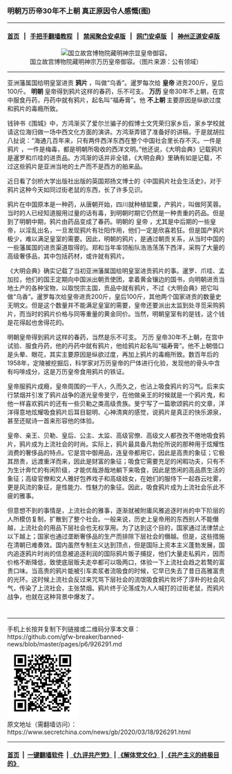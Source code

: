 ### 明朝万历帝30年不上朝 真正原因令人感慨(图)
------------------------

#### [首页](https://github.com/gfw-breaker/banned-news/blob/master/README.md) &nbsp;&nbsp;|&nbsp;&nbsp; [手把手翻墙教程](https://github.com/gfw-breaker/guides/wiki) &nbsp;&nbsp;|&nbsp;&nbsp; [禁闻聚合安卓版](https://github.com/gfw-breaker/bn-android) &nbsp;&nbsp;|&nbsp;&nbsp; [网门安卓版](https://github.com/oGate2/oGate) &nbsp;&nbsp;|&nbsp;&nbsp; [神州正道安卓版](https://github.com/SzzdOgate/update) 



<div class="article_right" style="fone-color:#000">
 <p style="text-align:center">
  <img alt="国立故宫博物院藏明神宗显皇帝御容。" src="//img3.secretchina.com/pic/2020/3-15/p2648392a281065258-ss.jpg"/>
  <br>
   国立故宫博物院藏明神宗万历皇帝御容。（图片来源：公有领域）
   <span id="hideid" name="hideid" style="color:red;display:none;">
    <span href="https://www.secretchina.com">
    </span>
   </span>
  </br>
 </p>
 <div id="txt-mid1-t21-2017">
  

---


  </div>
 </div>
 <p>
  亚洲藩属国给明皇室进贡
  <strong>
   鸦片
  </strong>
  ，叫做“乌香”。暹罗每次给
  <strong>
   皇帝
  </strong>
  进贡200斤，皇后100斤。
  <strong>
   <span href="https://www.secretchina.com/news/gb/tag/明朝" target="_blank">
    明朝
   </span>
  </strong>
  皇帝得到鸦片这样的春药，乐不可支。
  <strong>
   万历
  </strong>
  皇帝30年不上朝，在宫中服食丹药，丹药中就有鸦片，起名叫“福寿膏”。他
  <strong>
   不上朝
  </strong>
  主要原因是纵欲过度和鸦片的毒瘾所致。
  <span id="hideid" name="hideid" style="color:red;display:none;">
   <span href="https://www.secretchina.com">
   </span>
  </span>
 </p>
 <p>
  钱钟书《围城》中，方鸿渐买了爱尔兰骗子的假博士文凭荣归家乡后，家乡学校就请这位海归做一场中西文化方面的演讲。方鸿渐弄错了准备好的讲稿，于是就胡拉八扯说：“海通几百年来，只有两件西洋东西在整个中国社会里长存不灭。一件是
  <span href="https://www.secretchina.com/news/gb/tag/鸦片" target="_blank">
   鸦片
  </span>
  ，一件是梅毒，都是明朝所吸收的西洋文明。”他还说，《大明会典》记载鸦片是暹罗和爪哇的进贡品。方鸿渐的话并非全错，《大明会典》里确有如是记载，不过这些鸦片是亚洲当地的土产而不是西方的舶来品。
 </p>
 <p>
  近日看了剑桥大学出版社出版的英国郑扬文博士的《中国鸦片社会生活史》，对于鸦片这种今天如同过街老鼠的东西，长了许多见识。
 </p>
 <p>
  鸦片在中国原本是一种药，从唐朝开始，四川就种植罂粟，产鸦片，叫做阿芙蓉。当时的人已经知道服用过量的话有毒，到明朝时期它仍然是一种贵重的药品。但是到了明朝中期，鸦片由药品变成了春药。明朝的
  <span href="https://www.secretchina.com/news/gb/tag/皇帝" target="_blank">
   皇帝
  </span>
  ，尤其是中后期的一些皇帝，以淫乱出名，一旦发现鸦片有壮阳作用，他们一定是欣喜若狂。但是国产鸦片极少，难以满足皇室的需要。因此，明朝的鸦片，是通过朝贡关系，从当时中国的一些藩属国的进贡渠道取得的。郑和当年率领船队浩浩荡荡下西洋，采购了大量的高级奢侈品，其中包括药材，或许就有鸦片。
 </p>
 <p>
  《大明会典》确实记载了当初亚洲藩属国给明皇室进贡鸦片的事。暹罗、爪哇、孟加拉，他们的国王定期向中国派出朝贡使团，拿着黄金镶边的国书，向明朝进贡当地土产的各种宝物，以取悦宗主国，贡品中就有鸦片，不过《大明会典》把它叫做“乌香”。暹罗每次给皇帝进贡200斤，皇后100斤，其他两个国家进贡的数量史无明文。但是这个数量并不能满足皇室的需要，皇帝还要派出太监到处寻觅采购鸦片，而当时的鸦片价格与同等重量的黄金同价。当然，明朝皇室有的是钱，这个钱是花得起也舍得花的。
 </p>
 <p>
  明朝皇帝得到鸦片这样的春药，当然是乐不可支。
  <span href="https://www.secretchina.com/news/gb/tag/万历" target="_blank">
   万历
  </span>
  皇帝30年不上朝，在宫中试验、服食丹药，他的丹药中就有鸦片，他给鸦片起名叫“福寿膏”。他不上朝借口是头晕、眼花，其实主要原因是纵欲过度，再加上鸦片的毒瘾所致。数百年后的1958年，定陵被挖掘后，科学家对万历皇帝的尸体进行化验，发现他的骨头中含有吗啡成分，这是万历皇帝食用鸦片的铁证。
 </p>
 <p>
  皇帝服鸦片成瘾，皇帝周围的一干人，久而久之，也沾上吸食鸦片的习气。后来实行禁烟并引发了鸦片战争的道光皇帝旻宁，在他做亲王的时候就是一个鸦片鬼，和他一样喜欢鸦片的还有一些贝勒之类高级贵族。旻宁写了一篇歌颂鸦片的文章，洋洋得意地炫耀吸食鸦片后耳目聪明、心神清爽的感觉，说鸦片是真正的快乐源泉，甚至还赋诗一首来形容他的体验。
 </p>
 <p>
  皇帝、亲王、贝勒、皇后、公主、太监、高级官僚、高级文人都孜孜不倦地吸食鸦片，鸦片成为上流社会的时尚。实际上，鸦片最具备凡勃伦所说的那种用于炫耀性消费的奢侈品的特点。它是宫中御用品，连皇帝都用它，因此是高贵的象征；它极其昂贵，远渡重洋而来，因此是财富的象征；吸食它需要充足的闲暇功夫，只有不为生计奔忙的有闲阶级，才能优哉游哉地躺下来吸食，因此是悠闲的高品质生活的象征；高级官僚和文人雅好包养戏子和高级妓女，在她们的服侍下一起吞云吐雾，更是风流的象征，是性能力、性魅力的象征。因此，吸食鸦片成为上流社会乐此不疲的雅事。
 </p>
 <p>
  但意想不到的事情是，上流社会的雅事，逐渐就被附庸风雅追逐时尚的中下阶层的人所模仿复制，扩散到了整个社会。一般来说，历史上皇帝用的东西别人不能僭越，上流社会的用品下层社会也无权享用。为了达到这个目的，国家通过法律禁止以下越上；国家也通过垄断奢侈品的生产而排除下层社会的僭越。但是，这些措施在清朝已难奏效。国内虽然专制主义达到顶点，但是国际上资本主义蓬勃发展，国内追逐鸦片时尚的信息被追逐利润的国际鸦片贩子捕捉，他们大量走私鸦片，因而价格不断降低，致使底层贩夫走卒都可以吸两口，体验一下上流社会趋之若鹜的富贵口味。当高贵的鸦片能被引车卖浆者流吸食的时候，它早已失去了昔日高雅富贵的光环。这时候上流社会反过来咒骂下层社会的流氓吸食鸦片败坏了淳朴的社会风气，传染了上流社会，主张禁烟。鸦片终于沦落成为人人喊打的过街老鼠，而鸦片战争，也就在这种背景中爆发了。
  <center>
   <div>
    <div id="txt-mid2-t22-2017" style="display: block;  max-height: 351px;  overflow: hidden;">
     <div id="SC-21xxx">
     </div>
     <ins class="adsbygoogle" data-ad-client="ca-pub-1276641434651360" data-ad-format="auto" data-ad-slot="4301710469" data-full-width-responsive="true" style="display:block">
     </ins>
    </div>
   </div>
  </center>
  <div style="padding-top:12px;">
  </div>
 </p>
</div>

<hr/>
手机上长按并复制下列链接或二维码分享本文章：<br/>
https://github.com/gfw-breaker/banned-news/blob/master/pages/p6/926291.md <br/>
<a href='https://github.com/gfw-breaker/banned-news/blob/master/pages/p6/926291.md'><img src='https://github.com/gfw-breaker/banned-news/blob/master/pages/p6/926291.md.png'/></a> <br/>
原文地址（需翻墙访问）：https://www.secretchina.com/news/gb/2020/03/18/926291.html


------------------------
#### [首页](https://github.com/gfw-breaker/banned-news/blob/master/README.md) &nbsp;|&nbsp; [一键翻墙软件](https://github.com/gfw-breaker/nogfw/blob/master/README.md) &nbsp;| [《九评共产党》](https://github.com/gfw-breaker/9ping.md/blob/master/README.md#九评之一评共产党是什么) | [《解体党文化》](https://github.com/gfw-breaker/jtdwh.md/blob/master/README.md) | [《共产主义的终极目的》](https://github.com/gfw-breaker/gczydzjmd.md/blob/master/README.md)


<img src='http://gfw-breaker.win/banned-news/pages/p6/926291.md' width='0px' height='0px'/>